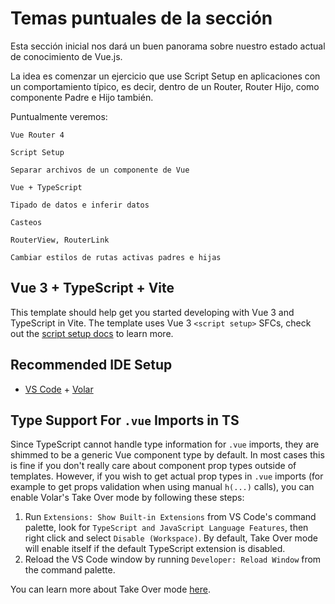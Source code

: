 # Temas puntuales de la sección

Esta sección inicial nos dará un buen panorama sobre nuestro estado actual de conocimiento de Vue.js.

La idea es comenzar un ejercicio que use Script Setup en aplicaciones con un comportamiento típico, es decir, dentro de un Router, Router Hijo, como componente Padre e Hijo también.

Puntualmente veremos:

    Vue Router 4

    Script Setup

    Separar archivos de un componente de Vue

    Vue + TypeScript

    Tipado de datos e inferir datos

    Casteos

    RouterView, RouterLink

    Cambiar estilos de rutas activas padres e hijas

## Vue 3 + TypeScript + Vite

This template should help get you started developing with Vue 3 and TypeScript in Vite. The template uses Vue 3 `<script setup>` SFCs, check out the [script setup docs](https://v3.vuejs.org/api/sfc-script-setup.html#sfc-script-setup) to learn more.

## Recommended IDE Setup

- [VS Code](https://code.visualstudio.com/) + [Volar](https://marketplace.visualstudio.com/items?itemName=Vue.volar)

## Type Support For `.vue` Imports in TS

Since TypeScript cannot handle type information for `.vue` imports, they are shimmed to be a generic Vue component type by default. In most cases this is fine if you don't really care about component prop types outside of templates. However, if you wish to get actual prop types in `.vue` imports (for example to get props validation when using manual `h(...)` calls), you can enable Volar's Take Over mode by following these steps:

1. Run `Extensions: Show Built-in Extensions` from VS Code's command palette, look for `TypeScript and JavaScript Language Features`, then right click and select `Disable (Workspace)`. By default, Take Over mode will enable itself if the default TypeScript extension is disabled.
2. Reload the VS Code window by running `Developer: Reload Window` from the command palette.

You can learn more about Take Over mode [here](https://github.com/johnsoncodehk/volar/discussions/471).
